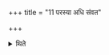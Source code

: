 +++
title = "11 परस्या अधि संवत"

+++

<details><summary>थिते</summary>

परस्या अधि संवत इति वैकङ्कतीं समिधमादधाति ११
</details>
